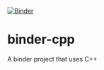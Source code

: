 [![Binder](https://mybinder.org/badge_logo.svg)](https://binder-mcgill.conp.cloud/v2/gh/neurolibre/binder-cpp/master?filepath=notebooks%2Fxcpp.ipynb)
# binder-cpp
A binder project that uses C++
